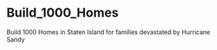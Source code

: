Build_1000_Homes
================

Build 1000 Homes in Staten Island for families devastated by Hurricane Sandy
